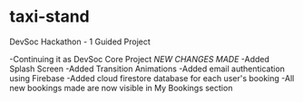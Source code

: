 # taxi-stand
DevSoc Hackathon - 1 Guided Project

-Continuing it as DevSoc Core Project
*NEW CHANGES MADE*
-Added Splash Screen
-Added Transition Animations
-Added email authentication using Firebase
-Added cloud firestore database for each user's booking
-All new bookings made are now visible in My Bookings section
